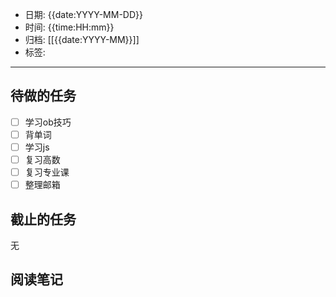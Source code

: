 - 日期: {{date:YYYY-MM-DD}}
- 时间: {{time:HH:mm}}
- 归档: [[{{date:YYYY-MM}}]]
- 标签: 
---

## 待做的任务

- [ ] 学习ob技巧
- [ ] 背单词
- [ ] 学习js
- [ ] 复习高数
- [ ] 复习专业课
- [ ] 整理邮箱

## 截止的任务

无

## 阅读笔记




